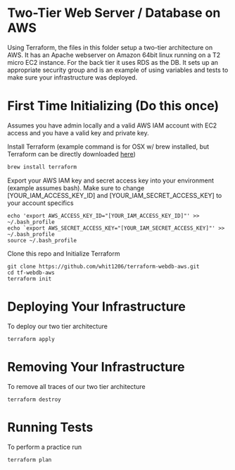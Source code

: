 # Two-Tier Web Server / Database on AWS

Using Terraform, the files in this folder setup a two-tier architecture on AWS. It has an Apache webserver on Amazon 64bit linux running on a T2 micro EC2 instance. For the back tier it uses RDS as the DB. It sets up an appropriate security group and is an example of using variables and tests to make sure your infrastructure was deployed.  

# First Time Initializing (Do this once)
Assumes you have admin locally and a valid AWS IAM account with EC2 access and you have a valid key and private key.

Install Terraform (example command is for OSX w/ brew installed, but Terraform can be directly downloaded [here](https://www.terraform.io/downloads.html))
```bash
brew install terraform
```

Export your AWS IAM key and secret access key into your environment (example assumes bash).
Make sure to change [YOUR_IAM_ACCESS_KEY_ID] and [YOUR_IAM_SECRET_ACCESS_KEY] to your account specifics
```
echo 'export AWS_ACCESS_KEY_ID="[YOUR_IAM_ACCESS_KEY_ID]"' >> ~/.bash_profile
echo `export AWS_SECRET_ACCESS_KEY="[YOUR_IAM_SECRET_ACCESS_KEY]"' >> ~/.bash_profile
source ~/.bash_profile
```

Clone this repo and Initialize Terraform
```
git clone https://github.com/whit1206/terraform-webdb-aws.git
cd tf-webdb-aws
terraform init
```

# Deploying Your Infrastructure
To deploy our two tier architecture
```
terraform apply
```

# Removing Your Infrastructure
To remove all traces of our two tier architecture
```
terraform destroy
```

# Running Tests
To perform a practice run
```
terraform plan
```
